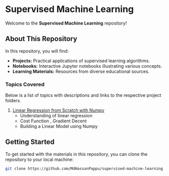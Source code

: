 # Supervised Machine Learning

Welcome to the **Supervised Machine Learning** repository!

## About This Repository

In this repository, you will find:

- **Projects:** Practical applications of supervised learning algorithms.
- **Notebooks:** Interactive Jupyter notebooks illustrating various concepts.
- **Learning Materials:** Resources  from diverse educational sources.

### Topics Covered
Below is a list of topics with descriptions and links to the respective project folders.


1. [Linear Regression from Scratch with Numpy](./Supervised%20ML%20Foundation/Univariant%20Regression%20from%20scratch.ipynb)
    - Understanding of linear regression
    - Cost Function , Gradient Decent
    - Building a Linear Model using Numpy


## Getting Started

To get started with the materials in this repository, you can clone the repository to your local machine:

```sh
git clone https://github.com/MdHassanPappu/supervised-machine-learning.git
